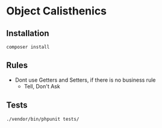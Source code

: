 # Object Calisthenics

## Installation
```
composer install
```

## Rules
-  Dont use Getters and Setters, if there is no business rule
   - Tell, Don't Ask

## Tests
```
./vendor/bin/phpunit tests/
```